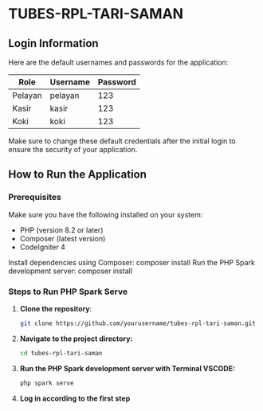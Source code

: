 # TUBES-RPL-TARI-SAMAN

## Login Information
Here are the default usernames and passwords for the application:

| Role    | Username | Password |
|---------|----------|----------|
| Pelayan | pelayan  | 123      |
| Kasir   | kasir    | 123      |
| Koki    | koki     | 123      |

Make sure to change these default credentials after the initial login to ensure the security of your application.


## How to Run the Application

### Prerequisites
Make sure you have the following installed on your system:
- PHP (version 8.2 or later)
- Composer (latest version)
- CodeIgniter 4

Install dependencies using Composer:
composer install
Run the PHP Spark development server:
composer install


### Steps to Run PHP Spark Serve

1. **Clone the repository**:
   ```bash
   git clone https://github.com/yourusername/tubes-rpl-tari-saman.git
2. **Navigate to the project directory:**
   ```bash
   cd tubes-rpl-tari-saman
3. **Run the PHP Spark development server with Terminal VSCODE:**
   ```bash
   php spark serve
4. **Log in according to the first step**

